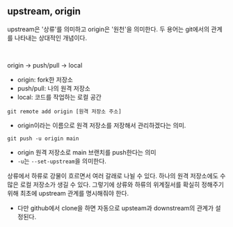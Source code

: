 ## upstream, origin

upstream은 '상류'를 의미하고 origin은 '원천'을 의미한다. 두 용어는 git에서의 관계를 나타내는 상대적인 개념이다. 

<br />

origin -> push/pull -> local

- origin: fork한 저장소
- push/pull: 나의 원격 저장소
- local: 코드를 작업하는 로컬 공간

```git
git remote add origin [원격 저장소 주소]
```
- origin이라는 이름으로 원격 저장소를 저장해서 관리하겠다는 의미.

```git
git push -u origin main
```
- origin 원격 저장소로 main 브랜치를 push한다는 의미
- `-u`는 `--set-upstream`을 의미한다.

상류에서 하류로 강물이 흐르면서 여러 갈래로 나뉠 수 있다. 하나의 원격 저장소에도 수 많은 로컬 저장소가 생길 수 있다. 그렇기에 상류와 하류의 위계질서를 확실히 정해주기 위해 최초에 upstream 관계를 명시해줘야 한다.

- 다만 github에서 clone을 하면 자동으로 upsteam과 downstream의 관계가 설정된다.